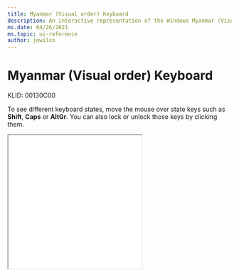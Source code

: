 ```yaml
---
title: Myanmar (Visual order) Keyboard
description: An interactive representation of the Windows Myanmar (Visual order) keyboard. To see different keyboard states, click or move the mouse over the state keys.
ms.date: 04/26/2021
ms.topic: ui-reference
author: jowilco
---
```


# Myanmar (Visual order) Keyboard

KLID: 00130C00

To see different keyboard states, move the mouse over state keys such as **Shift**, **Caps** or **AltGr**. You can also lock or unlock those keys by clicking them.

<iframe src="kbdmyan_2.html" height="300"></iframe>
